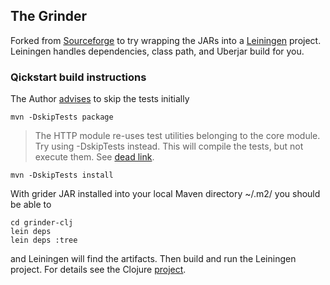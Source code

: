 ## The Grinder

Forked from [Sourceforge](https://sourceforge.net/p/grinder/) to try
wrapping the JARs into a
[Leiningen](https://github.com/technomancy/leiningen) project.
Leiningen handles dependencies, class path, and Uberjar build for you.

### Qickstart build instructions

The Author
[advises](https://sourceforge.net/p/grinder/mailman/message/31038768/)
to skip the tests initially

    mvn -DskipTests package

> The HTTP module re-uses test utilities belonging to the core
> module. Try using -DskipTests instead.  This will compile the tests,
> but not execute them.  See [dead
> link](http://maven.apache.org/surefire/maven-surefire-plugin/examples/skipping-test.html).

    mvn -DskipTests install

With grider JAR installed into your local Maven directory ~/.m2/ you
should be able to

    cd grinder-clj
    lein deps
    lein deps :tree

and Leiningen will find the artifacts.  Then build and run the
Leiningen project.  For details see the Clojure
[project](./grinder-clj).
